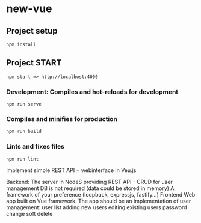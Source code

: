 # new-vue

## Project setup
```
npm install
```

## Project START
```
npm start => http://localhost:4000
```



### Development: Compiles and hot-reloads for development
```
npm run serve
```

### Compiles and minifies for production
```
npm run build
```

### Lints and fixes files
```
npm run lint
```

implement simple REST API + webinterface in Veu.js

Backend:
The server in NodeS providing REST API - CRUD for user management
DB is not required (data could be stored in memory)
A framework of your preference (loopback, expressjs, fastify...)
Frontend
Web app built on Vue framework.
The app should be an implementation of user management:
user list
adding new users
editing existing users
password change
soft delete

